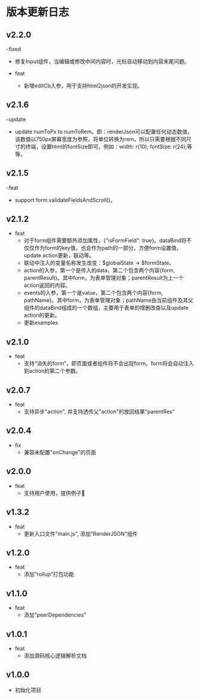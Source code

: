 # 版本更新日志

## v2.2.0

-fixed
  - 修复Input组件，当编辑或修改中间内容时，光标自动移动到内容末尾问题。

- feat
  - 新增editCb入参，用于支持html2json的开发实现。

## v2.1.6

-update
  - update numToPx to numToRem。即：renderJson可以配置任何动态数值，该数值以750px屏幕宽度为参照，将单位转换为rem。所以只需要根据不同尺寸的终端，设置html的fontSize即可。例如：width: r(10); fontSize: r(24);等等。

## v2.1.5

-feat
  - support form.validateFieldsAndScroll()。

## v2.1.2

- feat
  - 对于form组件需要额外添加属性，{"isFormField": true}。dataBind将不仅仅作为form的key值，也会作为path的一部分，方便form设置值，update action更新，联动等。
  - 联动中注入的变量名称发生改变：$globalState -> $formState。
  - action的入参，第一个是传入的data，第二个包含两个内容{form, parentResult}。其中form，为表单管理对象；parentResult为上一个action返回的内容。
  - events的入参，第一个是value，第二个包含两个内容{form, pathName}。其中form，为表单管理对象；pathName由当前组件及其父组件的dataBind组成的一个数组，主要用于表单的增删改查以及update action的更新。
  - 更新examples

## v2.1.0

- feat
  - 支持“消失的form”，即页面或者组件将不会出现form。form将会自动注入到action的第二个参数。

## v2.0.7

- feat
  - 支持异步"action", 并支持透传父"action"的放回结果"parentRes"

## v2.0.4

- fix
  - 兼容未配置"onChange"的页面

## v2.0.0

- feat
  - 支持用户使用，提供例子🌰

## v1.3.2

- feat
  - 更新入口文件"main.js", 添加"RenderJSON"组件

## v1.2.0

- feat
  - 添加"rollup"打包功能

## v1.1.0

- feat
  - 添加"peerDependencies"

## v1.0.1

- feat
  - 添加源码核心逻辑解析文档

## v1.0.0

- 初始化项目
